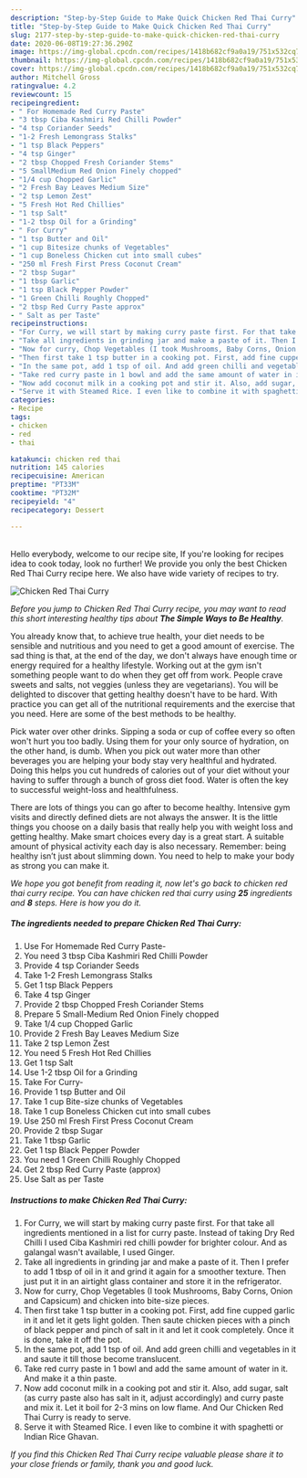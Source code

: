 ```yaml
---
description: "Step-by-Step Guide to Make Quick Chicken Red Thai Curry"
title: "Step-by-Step Guide to Make Quick Chicken Red Thai Curry"
slug: 2177-step-by-step-guide-to-make-quick-chicken-red-thai-curry
date: 2020-06-08T19:27:36.290Z
image: https://img-global.cpcdn.com/recipes/1418b682cf9a0a19/751x532cq70/chicken-red-thai-curry-recipe-main-photo.jpg
thumbnail: https://img-global.cpcdn.com/recipes/1418b682cf9a0a19/751x532cq70/chicken-red-thai-curry-recipe-main-photo.jpg
cover: https://img-global.cpcdn.com/recipes/1418b682cf9a0a19/751x532cq70/chicken-red-thai-curry-recipe-main-photo.jpg
author: Mitchell Gross
ratingvalue: 4.2
reviewcount: 15
recipeingredient:
- " For Homemade Red Curry Paste"
- "3 tbsp Ciba Kashmiri Red Chilli Powder"
- "4 tsp Coriander Seeds"
- "1-2 Fresh Lemongrass Stalks"
- "1 tsp Black Peppers"
- "4 tsp Ginger"
- "2 tbsp Chopped Fresh Coriander Stems"
- "5 SmallMedium Red Onion Finely chopped"
- "1/4 cup Chopped Garlic"
- "2 Fresh Bay Leaves Medium Size"
- "2 tsp Lemon Zest"
- "5 Fresh Hot Red Chillies"
- "1 tsp Salt"
- "1-2 tbsp Oil for a Grinding"
- " For Curry"
- "1 tsp Butter and Oil"
- "1 cup Bitesize chunks of Vegetables"
- "1 cup Boneless Chicken cut into small cubes"
- "250 ml Fresh First Press Coconut Cream"
- "2 tbsp Sugar"
- "1 tbsp Garlic"
- "1 tsp Black Pepper Powder"
- "1 Green Chilli Roughly Chopped"
- "2 tbsp Red Curry Paste approx"
- " Salt as per Taste"
recipeinstructions:
- "For Curry, we will start by making curry paste first. For that take all ingredients mentioned in a list for curry paste. Instead of taking Dry Red Chilli I used Ciba Kashmiri red chilli powder for brighter colour. And as galangal wasn&#39;t available, I used Ginger."
- "Take all ingredients in grinding jar and make a paste of it. Then I prefer to add 1 tbsp of oil in it and grind it again for a smoother texture. Then just put it in an airtight glass container and store it in the refrigerator."
- "Now for curry, Chop Vegetables (I took Mushrooms, Baby Corns, Onion and Capsicum) and chicken into bite-size pieces."
- "Then first take 1 tsp butter in a cooking pot. First, add fine cupped garlic in it and let it gets light golden. Then saute chicken pieces with a pinch of black pepper and pinch of salt in it and let it cook completely. Once it is done, take it off the pot."
- "In the same pot, add 1 tsp of oil. And add green chilli and vegetables in it and saute it till those become translucent."
- "Take red curry paste in 1 bowl and add the same amount of water in it. And make it a thin paste."
- "Now add coconut milk in a cooking pot and stir it. Also, add sugar, salt (as curry paste also has salt in it, adjust accordingly) and curry paste and mix it. Let it boil for 2-3 mins on low flame. And Our Chicken Red Thai Curry is ready to serve."
- "Serve it with Steamed Rice. I even like to combine it with spaghetti or Indian Rice Ghavan."
categories:
- Recipe
tags:
- chicken
- red
- thai

katakunci: chicken red thai 
nutrition: 145 calories
recipecuisine: American
preptime: "PT33M"
cooktime: "PT32M"
recipeyield: "4"
recipecategory: Dessert

---
```

<br>
Hello everybody, welcome to our recipe site, If you're looking for recipes idea to cook today, look no further! We provide you only the best Chicken Red Thai Curry recipe here. We also have wide variety of recipes to try.
<br>


![Chicken Red Thai Curry](https://img-global.cpcdn.com/recipes/1418b682cf9a0a19/751x532cq70/chicken-red-thai-curry-recipe-main-photo.jpg)

<i>Before you jump to Chicken Red Thai Curry recipe, you may want to read this short interesting healthy tips about <strong>The Simple Ways to Be Healthy</strong>.</i>

You already know that, to achieve true health, your diet needs to be sensible and nutritious and you need to get a good amount of exercise. The sad thing is that, at the end of the day, we don't always have enough time or energy required for a healthy lifestyle. Working out at the gym isn't something people want to do when they get off from work. People crave sweets and salts, not veggies (unless they are vegetarians). You will be delighted to discover that getting healthy doesn't have to be hard. With practice you can get all of the nutritional requirements and the exercise that you need. Here are some of the best methods to be healthy.

Pick water over other drinks. Sipping a soda or cup of coffee every so often won't hurt you too badly. Using them for your only source of hydration, on the other hand, is dumb. When you pick out water more than other beverages you are helping your body stay very healthful and hydrated. Doing this helps you cut hundreds of calories out of your diet without your having to suffer through a bunch of gross diet food. Water is often the key to successful weight-loss and healthfulness.

There are lots of things you can go after to become healthy. Intensive gym visits and directly defined diets are not always the answer. It is the little things you choose on a daily basis that really help you with weight loss and getting healthy. Make smart choices every day is a great start. A suitable amount of physical activity each day is also necessary. Remember: being healthy isn’t just about slimming down. You need to help to make your body as strong you can make it. 


<i>We hope you got benefit from reading it, now let's go back to chicken red thai curry recipe. You can have chicken red thai curry using <strong>25</strong> ingredients and <strong>8</strong> steps. Here is how you do it.
</i>

##### The ingredients needed to prepare Chicken Red Thai Curry:

1. Use  For Homemade Red Curry Paste-
1. You need 3 tbsp Ciba Kashmiri Red Chilli Powder
1. Provide 4 tsp Coriander Seeds
1. Take 1-2 Fresh Lemongrass Stalks
1. Get 1 tsp Black Peppers
1. Take 4 tsp Ginger
1. Provide 2 tbsp Chopped Fresh Coriander Stems
1. Prepare 5 Small-Medium Red Onion Finely chopped
1. Take 1/4 cup Chopped Garlic
1. Provide 2 Fresh Bay Leaves Medium Size
1. Take 2 tsp Lemon Zest
1. You need 5 Fresh Hot Red Chillies
1. Get 1 tsp Salt
1. Use 1-2 tbsp Oil for a Grinding
1. Take  For Curry-
1. Provide 1 tsp Butter and Oil
1. Take 1 cup Bite-size chunks of Vegetables
1. Take 1 cup Boneless Chicken cut into small cubes
1. Use 250 ml Fresh First Press Coconut Cream
1. Provide 2 tbsp Sugar
1. Take 1 tbsp Garlic
1. Get 1 tsp Black Pepper Powder
1. You need 1 Green Chilli Roughly Chopped
1. Get 2 tbsp Red Curry Paste (approx)
1. Use  Salt as per Taste


##### Instructions to make Chicken Red Thai Curry:

1. For Curry, we will start by making curry paste first. For that take all ingredients mentioned in a list for curry paste. Instead of taking Dry Red Chilli I used Ciba Kashmiri red chilli powder for brighter colour. And as galangal wasn&#39;t available, I used Ginger.
1. Take all ingredients in grinding jar and make a paste of it. Then I prefer to add 1 tbsp of oil in it and grind it again for a smoother texture. Then just put it in an airtight glass container and store it in the refrigerator.
1. Now for curry, Chop Vegetables (I took Mushrooms, Baby Corns, Onion and Capsicum) and chicken into bite-size pieces.
1. Then first take 1 tsp butter in a cooking pot. First, add fine cupped garlic in it and let it gets light golden. Then saute chicken pieces with a pinch of black pepper and pinch of salt in it and let it cook completely. Once it is done, take it off the pot.
1. In the same pot, add 1 tsp of oil. And add green chilli and vegetables in it and saute it till those become translucent.
1. Take red curry paste in 1 bowl and add the same amount of water in it. And make it a thin paste.
1. Now add coconut milk in a cooking pot and stir it. Also, add sugar, salt (as curry paste also has salt in it, adjust accordingly) and curry paste and mix it. Let it boil for 2-3 mins on low flame. And Our Chicken Red Thai Curry is ready to serve.
1. Serve it with Steamed Rice. I even like to combine it with spaghetti or Indian Rice Ghavan.


<i>If you find this Chicken Red Thai Curry recipe valuable please share it to your close friends or family, thank you and good luck.</i>
